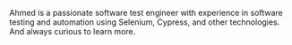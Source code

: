 Ahmed is a passionate software test engineer with experience in software testing and automation using Selenium, Cypress, and other technologies. And always curious to learn more.